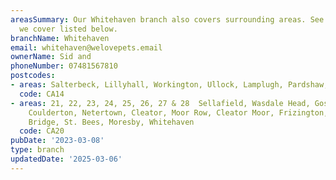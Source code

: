 ```yaml
---
areasSummary: Our Whitehaven branch also covers surrounding areas. See the locations
  we cover listed below.
branchName: Whitehaven
email: whitehaven@welovepets.email
ownerName: Sid and
phoneNumber: 07481567810
postcodes:
- areas: Salterbeck, Lillyhall, Workington, Ullock, Lamplugh, Pardshaw, Common End
  code: CA14
- areas: 21, 22, 23, 24, 25, 26, 27 & 28  Sellafield, Wasdale Head, Gosforth, Egremont,
    Coulderton, Netertown, Cleator, Moor Row, Cleator Moor, Frizington, Ennerdale
    Bridge, St. Bees, Moresby, Whitehaven
  code: CA20
pubDate: '2023-03-08'
type: branch
updatedDate: '2025-03-06'
---
```




